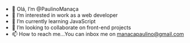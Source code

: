 - 👋 Olá, I’m @PaulinoManaça
- 👀 I’m interested in work as a web developer
- 🌱 I’m currently learning JavaScript
- 💞️ I’m looking to collaborate on front-end projects
- 📫 How to reach me...You can inbox me on manacapaulino@gmail.com

<!---
PaulinoDever/PaulinoDever is a ✨ special ✨ repository because its `README.md` (this file) appears on your GitHub profile.
You can click the Preview link to take a look at your changes.
--->
